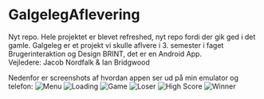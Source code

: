 # GalgelegAflevering
Nyt repo. Hele projektet er blevet refreshed, nyt repo fordi der gik ged i det gamle.
Galgeleg er et projekt vi skulle aflvere i 3. semester i faget Brugerinteraktion og Design BRINT, det er en Android App.  
Vejledere: Jacob Nordfalk & Ian Bridgwood

Nedenfor er screenshots af hvordan appen ser ud på min emulator og telefon:
![Menu](Menu.png)
![Loading](Loading.png)
![Game](Game.png)
![Loser](Loser.png)
![High Score](high_score.png)
![Winner](winner.png)
